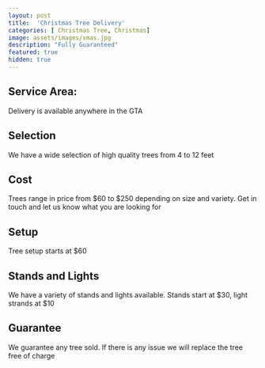 ```yaml
---
layout: post
title:  'Christmas Tree Delivery'
categories: [ Christmas Tree, Christmas]
image: assets/images/xmas.jpg
description: "Fully Guaranteed"
featured: true
hidden: true
---
```


## Service Area:
Delivery is available anywhere in the GTA

## Selection
We have a wide selection of high quality trees from 4 to 12 feet

## Cost
Trees range in price from $60 to $250 depending on size and variety. Get in touch and let us know what you are looking for

## Setup
Tree setup starts at $60

## Stands and Lights
We have a variety of stands and lights available. Stands start at $30, light strands at $10

## Guarantee
We guarantee any tree sold. If there is any issue we will replace the tree free of charge
